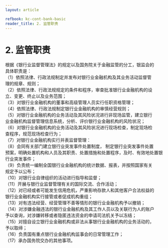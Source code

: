 ```yaml
---
layout: article

refbook: kc-cont-bank-basic
reader_title: 2. 监管职责
---
```


# 2. 监管职责

根据《银行业监督管理法》的规定以及国务院关于金融监管的分工，银监会的<br />
    具体职责是：<br />
    （1）依照法律、行政法规制定并发布对银行业金融机构及其业务活动监督管<br />
    理的规章、规则；<br />
    （2）依照法律、行政法规规定的条件和程序，审查批准银行业金融机构的设<br />
    立、变更、终止以及业务范围；<br />
    （3）对银行业金融机构的董事和高级管理人员实行任职资格管理；<br />
    （4）依照法律、行政法规制定银行业金融机构的审慎经营规则；<br />
    （5）对银行业金融机构的业务活动及其风险状况进行非现场监管，建立银行<br />
    业金融机构监督管理信息系统，分析、评价银行业金融机构的风险状况；<br />
    （6）对银行业金融机构的业务活动及其风险状况进行现场检查，制定现场检<br />
    查程序，规范现场检查行为；<br />
    （7）对银行业金融机构实行并表监督管理：<br />
    （8）会同有关部门建立银行业突发事件处置制度， 制定银行业突发事件处置<br />
    预案，明确处置机构和人员及其职责、处置措施和处置程序，及时、有效地处置银<br />
    行业突发事件；<br />
    （9）负责统一编制全国银行业金融机构的统计数据、报表，并按照国家有关<br />
    规定予以公布；<br />
    （10）对银行业自律组织的活动进行指导和监督；<br />
    （11）开展与银行业监督管理有关的国际交流、合作活动；<br />
    （12）对已经或者可能发生信用危机，严重影响存款人和其他客户合法权益的<br />
    银行业金融机构实行接管或者促成机构重组；<br />
    （13）对有违法经营、经营管理不善等情形的银行业金融机构予以撤销；<br />
    （14）对涉嫌金融违法的银行业金融机构及其工作人员以及关联行为人的账户<br />
    予以查询，对涉嫌转移或者隐匿违法资金的申请司法机关予以冻结；<br />
    （15）对擅自设立银行业金融机构或非法从事银行业金融机构的业务活动的，<br />
    予以取缔；<br />
    （16）负责国有重点银行业金融机构监事会的日常管理工作；<br />
  （17）承办国务院交办的其他事项。